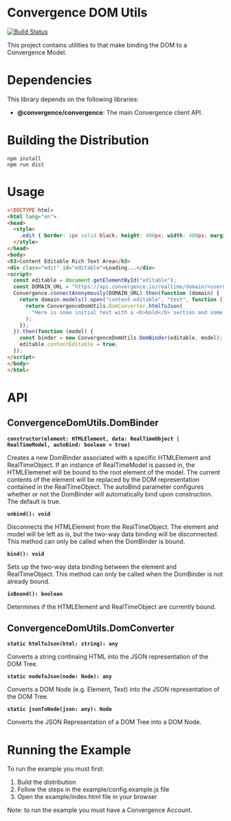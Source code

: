 # Convergence DOM Utils
[![Build Status](https://travis-ci.org/convergencelabs/dom-utils.svg?branch=master)](https://travis-ci.org/convergencelabs/dom-utils)

This project contains utilities to that make binding the DOM to a Convergence Model.


# Dependencies
This library depends on the following libraries:

* **@convergence/convergence**: The main Convergence client API.


# Building the Distribution

```
npm install
npm run dist
```

# Usage 
```html
<!DOCTYPE html>
<html lang="en">
<head>
  <style>
    .edit { border: 1px solid black; height: 400px; width: 400px; margin-top: 15px; }
  </style>
</head>
<body>
<h3>Content Editable Rich Text Area</h3>
<div class="edit" id="editable">Loading...</div>
<script>
  const editable = document.getElementById("editable"); 
  const DOMAIN_URL = "https://api.convergence.io/realtime/domain/<username>/<domain-id>";
  Convergence.connectAnonymously(DOMAIN_URL).then(function (domain) {
    return domain.models().open("content-editable", "test", function () {
      return ConvergenceDomUtils.DomConverter.htmlToJson(
        "Here is some initial text with a <b>bold</b> section and some <i>italics</i>."
      );
    });
  }).then(function (model) {
    const binder = new ConvergenceDomUtils.DomBinder(editable, model);
    editable.contentEditable = true;
  });
</script>
</body>
</html>
```

# API

## ConvergenceDomUtils.DomBinder
**`constructor(element: HTMLElement, data: RealTimeObject | RealTimeModel, autoBind: boolean = true)`**

Creates a new DomBinder associated with a specific HTMLElement and RealTimeObject. If an instance of RealTimeModel is passed in, the HTMLElemenet will be bound to the root element of the model. The current contents of the element will be replaced by the DOM representation contained in the RealTimeObject. The autoBind parameter configures whether or not the DomBinder will automatically bind upon construction. The default is true.

**`unbind(): void`**

Disconnects the HTMLElement from the RealTimeObject. The element and model will be left as is, but the two-way data binding will be disconnected. This method can only be called when the DomBinder is bound.

**`bind(): void`**

Sets up the two-way data binding between the element and RealTimeObject. This method can only be called when the DomBinder is not already bound.

**`isBound(): boolean`**

Determines if the HTMLElement and RealTimeObject are currently bound.

## ConvergenceDomUtils.DomConverter
**`static htmlToJson(html: string): any`**

Converts a string continaing HTML into the JSON representation of the DOM Tree.

**`static nodeToJson(node: Node): any`**

Converts a DOM Node (e.g. Element, Text) into the JSON representation of the DOM Tree.

**`static jsonToNode(json: any): Node`**

Converts the JSON Representation of a DOM Tree into a DOM Node.
    

# Running the Example
To run the example you must first:

1. Build the distribution
2. Follow the steps in the example/config.example.js file
3. Open the example/index.html file in your browser


Note: to run the example you must have a Convergence Account.
